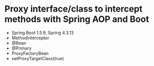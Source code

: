 # Proxy interface/class to intercept methods with Spring AOP and Boot

* Spring Boot 1.5.9, Spring 4.3.13
* MethodInterceptor
* @Bean
* @Primary
* ProxyFactoryBean
* setProxyTargetClass(true)

